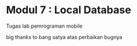 # Modul 7 : Local Database
Tugas lab pemrograman mobile

big thanks to bang satya atas perbaikan bugnya
